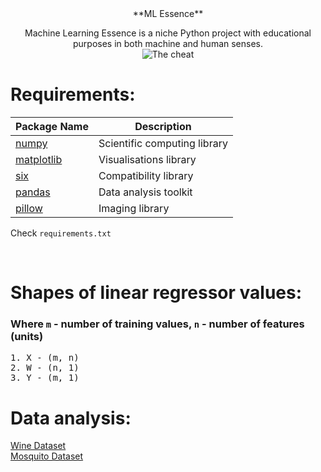 <div align="center">
**ML Essence** <br>

Machine Learning Essence is a niche Python project with educational purposes in both machine and human senses. <br>
![The cheat](https://media.discordapp.net/attachments/1051467735420370944/1178233175915380796/image.png?ex=65756627&is=6562f127&hm=a26583860124c05e6c67d5d79c2224a7efa7fc695e93e119d9b111a896e2027e&=&format=webp)
</div>

# Requirements:
| Package Name                                       | Description                  |
| -------------------------------------------------- | ---------------------------- |
| [numpy](https://pypi.org/project/numpy/)           | Scientific computing library |
| [matplotlib](https://pypi.org/project/matplotlib/) | Visualisations library       |
| [six](https://pypi.org/project/six/)               | Compatibility library        |
| [pandas](https://pypi.org/project/pandas/)         | Data analysis toolkit        |
| [pillow](https://pypi.org/project/Pillow/)         | Imaging library              |

Check `requirements.txt`

<br>

# Shapes of linear regressor values:
### Where `m` - number of training values, `n` - number of features (units)
<pre>
1. X - (m, n)
2. W - (n, 1)
3. Y - (m, 1)
</pre>

# Data analysis:
<a href="https://github.com/Zarathustra4/ML-Essence/blob/master/kaggle_sets/data_analisys/wine_analisys.ipynb">Wine Dataset</a>
<br>
<a href="https://github.com/Zarathustra4/ML-Essence/blob/master/kaggle_sets/data_analisys/mosquito_analisys.ipynb">Mosquito Dataset</a>